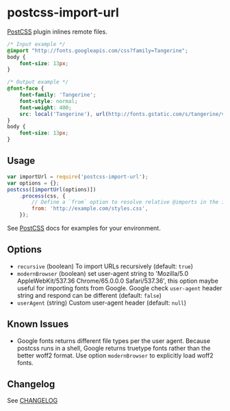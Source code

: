 # postcss-import-url
[PostCSS](https://github.com/postcss/postcss) plugin inlines remote files.

```css
/* Input example */
@import "http://fonts.googleapis.com/css?family=Tangerine";
body {
	font-size: 13px;
}
```

```css
/* Output example */
@font-face {
    font-family: 'Tangerine';
    font-style: normal;
    font-weight: 400;
    src: local('Tangerine'), url(http://fonts.gstatic.com/s/tangerine/v7/HGfsyCL5WASpHOFnouG-RKCWcynf_cDxXwCLxiixG1c.ttf) format('truetype')
}
body {
	font-size: 13px;
}
```
## Usage

```js
var importUrl = require('postcss-import-url');
var options = {};
postcss([importUrl(options)])
    .process(css, {
        // Define a `from` option to resolve relative @imports in the initial css to a url.
        from: 'http://example.com/styles.css',
    });
```

See [PostCSS](https://github.com/postcss/postcss#usage) docs for examples for your environment.

## Options
* `recursive` (boolean) To import URLs recursively (default: `true`)
* `modernBrowser` (boolean) set user-agent string to 'Mozilla/5.0 AppleWebKit/537.36 Chrome/65.0.0.0 Safari/537.36', this option maybe useful for importing fonts from Google. Google check `user-agent` header string and respond can be different (default: `false`)
* `userAgent` (string) Custom user-agent header (default: `null`)

## Known Issues
* Google fonts returns different file types per the user agent. Because postcss runs in a shell,
Google returns truetype fonts rather than the better woff2 format.
Use option `modernBrowser` to explicitly load woff2 fonts.

## Changelog
See [CHANGELOG](CHANGELOG.md)